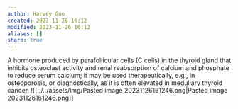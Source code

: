 ```yaml
---
author: Harvey Guo
created: 2023-11-26 16:12
modified: 2023-11-26 16:12
aliases: []
share: true
---
```



A hormone produced by parafollicular cells (C cells) in the thyroid gland that inhibits osteoclast activity and renal reabsorption of calcium and phosphate to reduce serum calcium; it may be used therapeutically, e.g., in osteoporosis, or diagnostically, as it is often elevated in medullary thyroid cancer.
![[../../assets/img/Pasted image 20231126161246.png|Pasted image 20231126161246.png]]